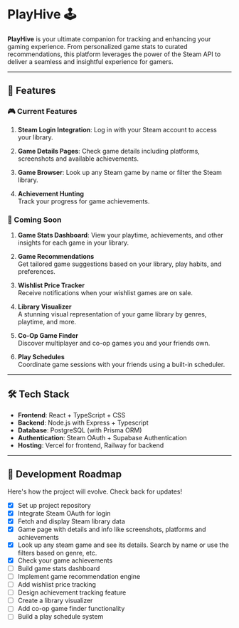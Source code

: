 # PlayHive 🕹️

**PlayHive** is your ultimate companion for tracking and enhancing your gaming experience. From personalized game stats to curated recommendations, this platform leverages the power of the Steam API to deliver a seamless and insightful experience for gamers.

---

## 🌟 Features

### 🎮 Current Features

1. **Steam Login Integration**: 
   Log in with your Steam account to access your library.

2. **Game Details Pages**:
   Check game details including platforms, screenshots and available achievements.

3. **Game Browser**:
   Look up any Steam game by name or filter the Steam library.

4. **Achievement Hunting**  
   Track your progress for game achievements.

### 🚀 Coming Soon
 
1. **Game Stats Dashboard**: 
   View your playtime, achievements, and other insights for each game in your library.

2. **Game Recommendations**  
   Get tailored game suggestions based on your library, play habits, and preferences.

3. **Wishlist Price Tracker**  
   Receive notifications when your wishlist games are on sale.

4. **Library Visualizer**  
   A stunning visual representation of your game library by genres, playtime, and more.

5. **Co-Op Game Finder**  
   Discover multiplayer and co-op games you and your friends own.

6. **Play Schedules**  
   Coordinate game sessions with your friends using a built-in scheduler.

---

## 🛠️ Tech Stack

- **Frontend**: React + TypeScript + CSS
- **Backend**: Node.js with Express + Typescript
- **Database**: PostgreSQL (with Prisma ORM)
- **Authentication**: Steam OAuth + Supabase Authentication
- **Hosting**: Vercel for frontend, Railway for backend

---

## 🚧 Development Roadmap

Here's how the project will evolve. Check back for updates!

- [x] Set up project repository  
- [x] Integrate Steam OAuth for login  
- [x] Fetch and display Steam library data  
- [x] Game page with details and info like screenshots, platforms and achievements 
- [x] Look up any steam game and see its details. Search by name or use the filters based on genre, etc.
- [x] Check your game achievements
- [ ] Build game stats dashboard  
- [ ] Implement game recommendation engine  
- [ ] Add wishlist price tracking  
- [ ] Design achievement tracking feature  
- [ ] Create a library visualizer  
- [ ] Add co-op game finder functionality  
- [ ] Build a play schedule system  

